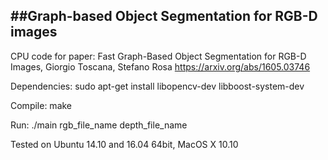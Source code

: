 ##Graph-based Object Segmentation for RGB-D images
------------------------------------------------

CPU code for paper:
Fast Graph-Based Object Segmentation for RGB-D Images, Giorgio Toscana, Stefano Rosa
https://arxiv.org/abs/1605.03746

Dependencies:
sudo apt-get install libopencv-dev libboost-system-dev

Compile: make

Run: ./main rgb_file_name depth_file_name

Tested on Ubuntu 14.10 and 16.04 64bit, MacOS X 10.10




